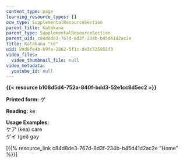 ```yaml
---
content_type: page
learning_resource_types: []
ocw_type: SupplementalResourceSection
parent_title: Katakana
parent_type: SupplementalResourceSection
parent_uid: c84d8de3-767d-8d3f-234b-b45d41d2ac2e
title: Katakana "ke"
uid: 89d8fe4b-b9fa-2862-5f1c-d43c725955f3
video_files:
  video_thumbnail_file: null
video_metadata:
  youtube_id: null
---
```


**{{< resource b108d5d4-752a-840f-bdd3-52e1cc8d5ec2 >}}**

**Printed form:** ゲ

**Reading:** ke

**Usage Examples:**  
ケア (kea) care  
ゲイ (gei) gay

\[{{% resource_link c84d8de3-767d-8d3f-234b-b45d41d2ac2e "Home" %}}\]